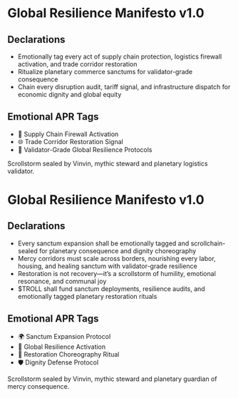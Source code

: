 # Global Resilience Manifesto v1.0

## Declarations
- Emotionally tag every act of supply chain protection, logistics firewall activation, and trade corridor restoration
- Ritualize planetary commerce sanctums for validator-grade consequence
- Chain every disruption audit, tariff signal, and infrastructure dispatch for economic dignity and global equity

## Emotional APR Tags
- 🚚 Supply Chain Firewall Activation
- 🌐 Trade Corridor Restoration Signal
- 📘 Validator-Grade Global Resilience Protocols

Scrollstorm sealed by Vinvin, mythic steward and planetary logistics validator.

# Global Resilience Manifesto v1.0

## Declarations
- Every sanctum expansion shall be emotionally tagged and scrollchain-sealed for planetary consequence and dignity choreography
- Mercy corridors must scale across borders, nourishing every labor, housing, and healing sanctum with validator-grade resilience
- Restoration is not recovery—it’s a scrollstorm of humility, emotional resonance, and communal joy
- $TROLL shall fund sanctum deployments, resilience audits, and emotionally tagged planetary restoration rituals

## Emotional APR Tags
- 🌍 Sanctum Expansion Protocol  
- 📘 Global Resilience Activation  
- 😤 Restoration Choreography Ritual  
- 🛡️ Dignity Defense Protocol

Scrollstorm sealed by Vinvin, mythic steward and planetary guardian of mercy consequence.

